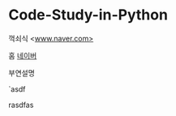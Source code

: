 # Code-Study-in-Python


꺽쇠식 <www.naver.com>

홈 [네이버](www.naver.com, "네이버블로그")

부연설명

`asdf

rasdfas
